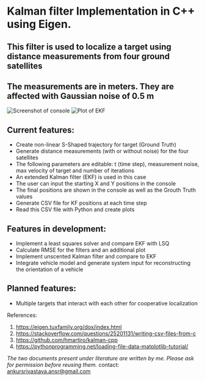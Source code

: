 # Kalman filter Implementation in C++ using Eigen. 

## This filter is used to localize a target using distance measurements from four ground satellites
## The measurements are in meters. They are affected with Gaussian noise of 0.5 m

![Screenshot of console](https://i.imgur.com/VipKiis.png?1raw=true "Screenshot of console")
![Plot of EKF](https://i.imgur.com/nx9mBze.png "Plot of EKF")
## Current features:
- Create non-linear S-Shaped trajectory for target (Ground Truth)
- Generate distance measurements (with or without noise) for the four satellites
- The following parameters are editable: t (time step), measurement noise, max velocity of target and number of iterations
- An extended Kalman filter (EKF) is used in this case
- The user can input the starting X and Y positions in the console
- The final positions are shown in the console as well as the Grouth Truth values
- Generate CSV file for KF positions at each time step 
- Read this CSV file with Python and create plots

## Features in development:
- Implement a least squares solver and compare EKF with LSQ
- Calculate RMSE for the filters and an additional plot
- Implement unscented Kalman filter and compare to EKF 
- Integrate vehicle model and generate system input for reconstructing the orientation of a vehicle 

## Planned features:
- Multiple targets that interact with each other for cooperative localization


References:
1. https://eigen.tuxfamily.org/dox/index.html
2. https://stackoverflow.com/questions/25201131/writing-csv-files-from-c
3. https://github.com/hmartiro/kalman-cpp
4. https://pythonprogramming.net/loading-file-data-matplotlib-tutorial/

*The two documents present under literature are written by me. Please ask for permission before reusing them.*
contact: ankursrivastava.ansr@gmail.com 
